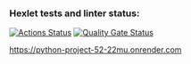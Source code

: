 ### Hexlet tests and linter status:
[![Actions Status](https://github.com/AidDeathLord/python-project-52/actions/workflows/hexlet-check.yml/badge.svg)](https://github.com/AidDeathLord/python-project-52/actions)
[![Quality Gate Status](https://sonarcloud.io/api/project_badges/measure?project=AidDeathLord_python-project-52&metric=alert_status)](https://sonarcloud.io/summary/new_code?id=AidDeathLord_python-project-52)

https://python-project-52-22mu.onrender.com